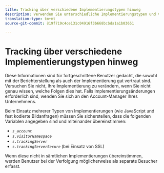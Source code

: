```yaml
---
title: Tracking über verschiedene Implementierungstypen hinweg
description: Verwenden Sie unterschiedliche Implementierungstypen und verfolgen Sie Besucher nahtlos zwischen ihnen.
translation-type: tm+mt
source-git-commit: 819f719c4ce131c04916f3b668bcbda1a1b03651

---
```



# Tracking über verschiedene Implementierungstypen hinweg

Diese Informationen sind für fortgeschrittene Benutzer gedacht, die sowohl mit der Berichterstellung als auch der Implementierung gut vertraut sind. Versuchen Sie nicht, Ihre Implementierung zu verändern, wenn Sie nicht genau wissen, welche Folgen dies hat. Falls Implementierungsänderungen erforderlich sind, wenden Sie sich an den Account-Manager Ihres Unternehmens.

Beim Einsatz mehrerer Typen von Implementierungen (wie JavaScript und fest kodierte Bildanfragen) müssen Sie sicherstellen, dass die folgenden Variablen angegeben sind und miteinander übereinstimmen:

* *`s_account`*
* *`s.visitorNamespace`*
* *`s.trackingServer`*
* *`s.trackingServerSecure`* (bei Einsatz von SSL)

Wenn diese nicht in sämtlichen Implementierungen übereinstimmen, werden Benutzer bei der Verfolgung möglicherweise als separate Besucher erfasst.
